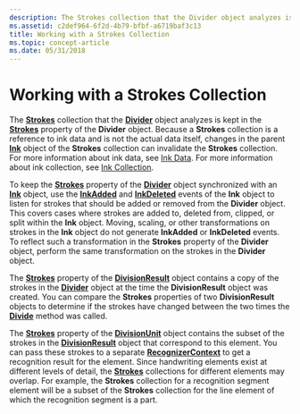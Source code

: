 ```yaml
---
description: The Strokes collection that the Divider object analyzes is kept in the Strokes property of the Divider object.
ms.assetid: c2def964-6f2d-4b79-bfbf-a6719baf3c13
title: Working with a Strokes Collection
ms.topic: concept-article
ms.date: 05/31/2018
---
```


# Working with a Strokes Collection

The [**Strokes**](/previous-versions/windows/desktop/legacy/ms703293(v=vs.85)) collection that the [**Divider**](inkdivider-class.md) object analyzes is kept in the [**Strokes**](/windows/win32/api/msinkaut15/nf-msinkaut15-iinkdivider-get_strokes) property of the **Divider** object. Because a **Strokes** collection is a reference to ink data and is not the actual data itself, changes in the parent [**Ink**](inkdisp-class.md) object of the **Strokes** collection can invalidate the **Strokes** collection. For more information about ink data, see [Ink Data](ink-data.md). For more information about ink collection, see [Ink Collection](ink-collection.md).

To keep the [**Strokes**](/windows/win32/api/msinkaut15/nf-msinkaut15-iinkdivider-get_strokes) property of the [**Divider**](inkdivider-class.md) object synchronized with an [**Ink**](inkdisp-class.md) object, use the [**InkAdded**](inkdisp-inkadded.md) and [**InkDeleted**](inkdisp-inkdeleted.md) events of the **Ink** object to listen for strokes that should be added or removed from the **Divider** object. This covers cases where strokes are added to, deleted from, clipped, or split within the **Ink** object. Moving, scaling, or other transformations on strokes in the **Ink** object do not generate **InkAdded** or **InkDeleted** events. To reflect such a transformation in the **Strokes** property of the **Divider** object, perform the same transformation on the strokes in the **Divider** object.

The [**Strokes**](/windows/desktop/api/msinkaut15/nf-msinkaut15-iinkdivisionresult-get_strokes) property of the [**DivisionResult**](/windows/desktop/api/msinkaut15/nn-msinkaut15-iinkdivisionresult) object contains a copy of the strokes in the [**Divider**](inkdivider-class.md) object at the time the **DivisionResult** object was created. You can compare the **Strokes** properties of two **DivisionResult** objects to determine if the strokes have changed between the two times the [**Divide**](/windows/win32/api/msinkaut15/nf-msinkaut15-iinkdivider-divide) method was called.

The [**Strokes**](/windows/desktop/api/msinkaut15/nf-msinkaut15-iinkdivisionunit-get_strokes) property of the [**DivisionUnit**](/windows/desktop/api/msinkaut15/nn-msinkaut15-iinkdivisionunit) object contains the subset of the strokes in the [**DivisionResult**](/windows/desktop/api/msinkaut15/nn-msinkaut15-iinkdivisionresult) object that correspond to this element. You can pass these strokes to a separate [**RecognizerContext**](inkrecognizercontext-class.md) to get a recognition result for the element. Since handwriting elements exist at different levels of detail, the [**Strokes**](/previous-versions/windows/desktop/legacy/ms703293(v=vs.85)) collections for different elements may overlap. For example, the **Strokes** collection for a recognition segment element will be a subset of the **Strokes** collection for the line element of which the recognition segment is a part.

 

 

